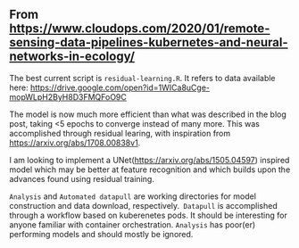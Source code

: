 ## From https://www.cloudops.com/2020/01/remote-sensing-data-pipelines-kubernetes-and-neural-networks-in-ecology/

The best current script is ``residual-learning.R``. It refers to data available here: https://drive.google.com/open?id=1WICa8uCge-mopWLpH2ByH8D3FMQFoO9C

The model is now much more efficient than what was described in the blog post, taking <5 epochs to converge instead of many more. This was accomplished through residual learing, with inspiration from https://arxiv.org/abs/1708.00838v1. 

I am looking to implement a UNet(https://arxiv.org/abs/1505.04597) inspired model which may be better at feature recognition and which builds upon the advances found using residual training.

```Analysis``` and ```Automated datapull``` are working directories for model construction and data download, respectively.``` Datapull``` is accomplished through a workflow based on kuberenetes pods. It should be interesting for anyone familiar with container orchestration. ```Analysis``` has poor(er) performing models and should mostly be ignored.
